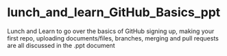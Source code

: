 # lunch_and_learn_GitHub_Basics_ppt
Lunch and Learn to go over the basics of GitHub
signing up, making your first repo, uploading documents/files, branches, merging and pull requests are all discussed in the .ppt document
